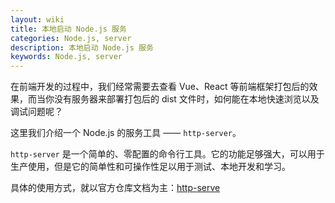 ```yaml
---
layout: wiki
title: 本地启动 Node.js 服务
categories: Node.js, server
description: 本地启动 Node.js 服务
keywords: Node.js, server 
---
```


在前端开发的过程中，我们经常需要去查看 Vue、React 等前端框架打包后的效果，而当你没有服务器来部署打包后的 dist 文件时，如何能在本地快速浏览以及调试问题呢？

这里我们介绍一个 Node.js 的服务工具 —— `http-server`。

`http-server` 是一个简单的、零配置的命令行工具。它的功能足够强大，可以用于生产使用，但是它的简单性和可操作性足以用于测试、本地开发和学习。

具体的使用方式，就以官方仓库文档为主：[http-serve](https://github.com/http-party/http-server#readme)
